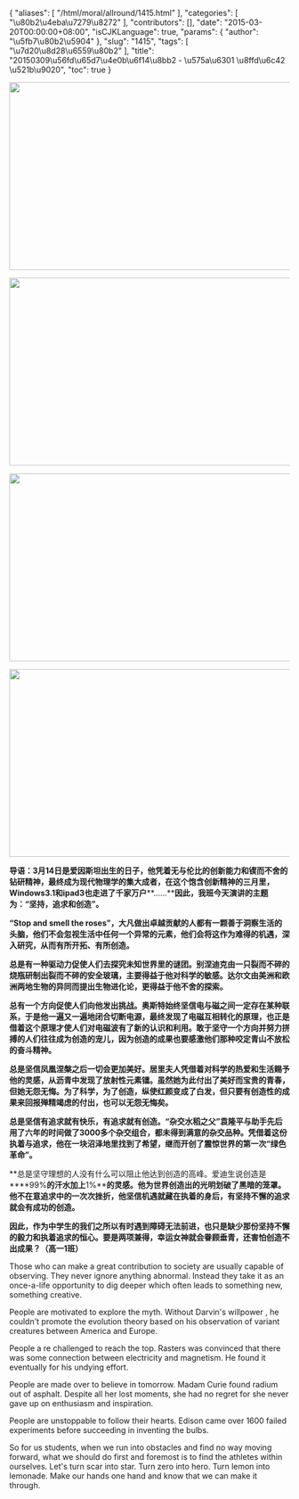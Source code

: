 {
    "aliases": [
        "/html/moral/allround/1415.html"
    ],
    "categories": [
        "\u80b2\u4eba\u7279\u8272"
    ],
    "contributors": [],
    "date": "2015-03-20T00:00:00+08:00",
    "isCJKLanguage": true,
    "params": {
        "author": "\u5fb7\u80b2\u5904"
    },
    "slug": "1415",
    "tags": [
        "\u7d20\u8d28\u6559\u80b2"
    ],
    "title": "20150309\u56fd\u65d7\u4e0b\u6f14\u8bb2 - \u575a\u6301  \u8ffd\u6c42  \u521b\u9020",
    "toc": true
}


<img
    src="https://cdn.tfls.online/mirror/full/c38a0dbb024eb8ac32d5ecb65966b4cb04b172fd.jpg"
    style="display:block;margin-left:auto;margin-right:auto;"
    decoding="async"
    fetchpriority="auto"
    loading="lazy"
    height="337"
    width="600"
/>





<img
    src="https://cdn.tfls.online/mirror/full/13115d661368a3db8871cddb1dc9e316017869f2.jpg"
    style="display:block;margin-left:auto;margin-right:auto;"
    decoding="async"
    fetchpriority="auto"
    loading="lazy"
    height="337"
    width="600"
/>





<img
    src="https://cdn.tfls.online/mirror/full/11195521133960c1d362e42bb4ad3b7b045a3797.jpg"
    style="display:block;margin-left:auto;margin-right:auto;"
    decoding="async"
    fetchpriority="auto"
    loading="lazy"
    height="337"
    width="600"
/>





<img
    src="https://cdn.tfls.online/mirror/full/ff7eda2e8ade500710cc1cb4fe7c5e4b06fdf626.jpg"
    style="display:block;margin-left:auto;margin-right:auto;"
    decoding="async"
    fetchpriority="auto"
    loading="lazy"
    height="337"
    width="600"
/>




  





**导语：****3****月****14****日是爱因斯坦出生的日子，他凭着无与伦比的创新能力和锲而不舍的钻研精神，最终成为现代物理学的集大成者，在这个饱含创新精神的三月里，****Windows3.1****和****ipad3****也走进了千家万户****……****因此，我班今天演讲的主题为：“坚持，追求和创造”。**




**“****Stop
and smell the roses****”，大凡做出卓越贡献的人都有一颗善于洞察生活的头脑，他们不会忽视生活中任何一个异常的元素，他们会将这作为难得的机遇，深入研究，从而有所开拓、有所创造。**




**总是有一种驱动力促使人们去探究未知世界里的谜团。别涅迪克由一只裂而不碎的烧瓶研制出裂而不碎的安全玻璃，主要得益于他对科学的敏感。达尔文由美洲和欧洲两地生物的异同而提出生物进化论，更得益于他不舍的探索。**




**总有一个方向促使人们向他发出挑战。奥斯特始终坚信电与磁之间一定存在某种联系，于是他一遍又一遍地闭合切断电源，最终发现了电磁互相转化的原理，也正是借着这个原理才使人们对电磁波有了新的认识和利用。敢于坚守一个方向并努力拼搏的人们往往成为创造的宠儿，因为创造的成果也要感激他们那种咬定青山不放松的奋斗精神。**




**总是坚信凤凰涅槃之后一切会更加美好。居里夫人凭借着对科学的热爱和生活赐予他的灵感，从沥青中发现了放射性元素镭。虽然她为此付出了美好而宝贵的青春，但她无怨无悔。为了科学，为了创造，纵使红颜变成了白发，但只要有创造性的成果来回报殚精竭虑的付出，也可以无怨无悔矣。**




**总是坚信有追求就有快乐，有追求就有创造。“杂交水稻之父”袁隆平与助手先后用了六年的时间做了****3000****多个杂交组合，都未得到满意的杂交品种。凭借着这份执着与追求，他在一块沼泽地里找到了希望，继而开创了震惊世界的第一次“绿色革命”。**




**总是坚守理想的人没有什么可以阻止他达到创造的高峰。爱迪生说创造是****99%****的汗水加上****1%****的灵感。他为世界创造出的光明划破了黑暗的笼罩。他不在意追求中的一次次挫折，他坚信机遇就藏在执着的身后，有坚持不懈的追求就会有成功的创造。**




**因此，作为中学生的我们之所以有时遇到障碍无法前进，也只是缺少那份坚持不懈的毅力和执着追求的恒心。要是两项兼得，幸运女神就会眷顾垂青，还害怕创造不出成果？（高一****1****班）**




  





  








Those who can make a great contribution to society are usually capable of observing. They never ignore anything abnormal. Instead they take it as an once-a-life opportunity to dig deeper which often leads to something new, something creative.




People are motivated to explore the myth. Without Darvin's willpower , he couldn't promote the evolution theory based on his observation of variant creatures between America and Europe.




People a re challenged to reach the top. Rasters was convinced that there was some connection between electricity and magnetism. He found it eventually for his undying effort.




People are made over to believe in tomorrow. Madam Curie found radium out of asphalt. Despite all her lost moments, she had no regret for she never gave up on enthusiasm and inspiration.




People are unstoppable to follow their hearts. Edison came over 1600 failed experiments before succeeding in inventing the bulbs. 




So for us students, when we run into obstacles and find no way moving forward, what we should do first and foremost is to find the athletes within ourselves. Let's turn scar into star. Turn zero into hero. Turn lemon into lemonade. Make our hands one hand and know that we can make it through. 




  




